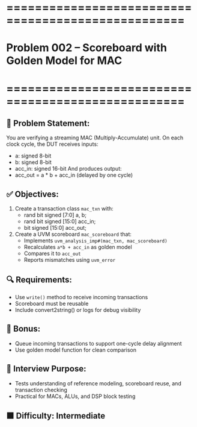 # ===================================================
# Problem 002 – Scoreboard with Golden Model for MAC
# ===================================================

## 📝 Problem Statement:
 You are verifying a streaming MAC (Multiply-Accumulate) unit.
 On each clock cycle, the DUT receives inputs:
   - a: signed 8-bit
   - b: signed 8-bit
   - acc_in: signed 16-bit
 And produces output:
   - acc_out = a * b + acc_in (delayed by one cycle)

## ✅ Objectives:
 1. Create a transaction class `mac_txn` with:
    - rand bit signed [7:0] a, b;
    - rand bit signed [15:0] acc_in;
    - bit signed [15:0] acc_out;
 2. Create a UVM scoreboard `mac_scoreboard` that:
    - Implements `uvm_analysis_imp#(mac_txn, mac_scoreboard)`
    - Recalculates `a*b + acc_in` as golden model
    - Compares it to `acc_out`
    - Reports mismatches using `uvm_error`

## 🔍 Requirements:
 - Use `write()` method to receive incoming transactions
 - Scoreboard must be reusable
 - Include convert2string() or logs for debug visibility

## 🧠 Bonus:
 - Queue incoming transactions to support one-cycle delay alignment
 - Use golden model function for clean comparison

## 🎯 Interview Purpose:
 - Tests understanding of reference modeling, scoreboard reuse, and transaction checking
 - Practical for MACs, ALUs, and DSP block testing

## 🟧 Difficulty: Intermediate
